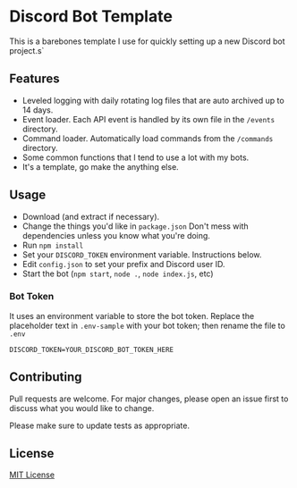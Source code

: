 # Discord Bot Template

This is a barebones template I use for quickly setting up a new Discord bot project.s` 

## Features
- Leveled logging with daily rotating log files that are auto archived up to 14 days.
- Event loader. Each API event is handled by its own file in the `/events` directory.
- Command loader. Automatically load commands from the `/commands` directory.
- Some common functions that I tend to use a lot with my bots.
- It's a template, go make the anything else.

## Usage

- Download (and extract if necessary).
- Change the things you'd like in `package.json` Don't mess with dependencies unless you know what you're doing.
- Run `npm install`
- Set your `DISCORD_TOKEN` environment variable. Instructions below.
- Edit `config.json` to set your prefix and Discord user ID.
- Start the bot (`npm start`, `node .`, `node index.js`, etc)


### Bot Token
It uses an environment variable to store the bot token. Replace the placeholder text in `.env-sample` with your bot token; then rename the file to `.env`
```env
DISCORD_TOKEN=YOUR_DISCORD_BOT_TOKEN_HERE
```


## Contributing
Pull requests are welcome. For major changes, please open an issue first to discuss what you would like to change.

Please make sure to update tests as appropriate.

## License
[MIT License](https://choosealicense.com/licenses/mit/)
